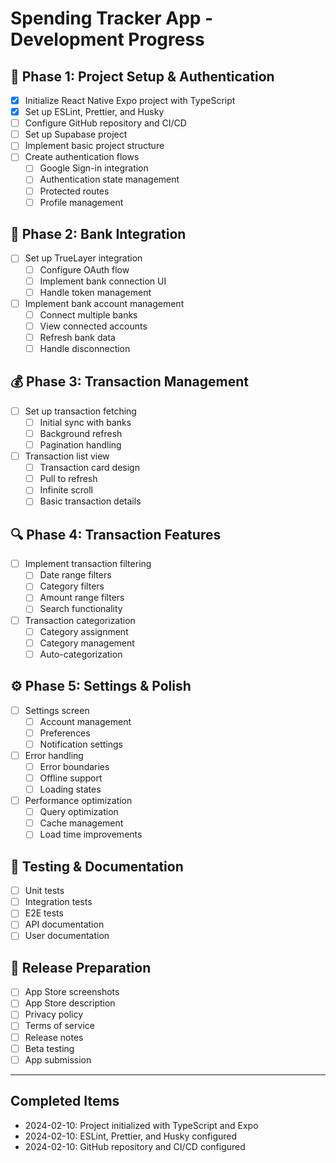 # Spending Tracker App - Development Progress

## 🚀 Phase 1: Project Setup & Authentication
- [x] Initialize React Native Expo project with TypeScript
- [x] Set up ESLint, Prettier, and Husky
- [ ] Configure GitHub repository and CI/CD
- [ ] Set up Supabase project
- [ ] Implement basic project structure
- [ ] Create authentication flows
  - [ ] Google Sign-in integration
  - [ ] Authentication state management
  - [ ] Protected routes
  - [ ] Profile management

## 🏦 Phase 2: Bank Integration
- [ ] Set up TrueLayer integration
  - [ ] Configure OAuth flow
  - [ ] Implement bank connection UI
  - [ ] Handle token management
- [ ] Implement bank account management
  - [ ] Connect multiple banks
  - [ ] View connected accounts
  - [ ] Refresh bank data
  - [ ] Handle disconnection

## 💰 Phase 3: Transaction Management
- [ ] Set up transaction fetching
  - [ ] Initial sync with banks
  - [ ] Background refresh
  - [ ] Pagination handling
- [ ] Transaction list view
  - [ ] Transaction card design
  - [ ] Pull to refresh
  - [ ] Infinite scroll
  - [ ] Basic transaction details

## 🔍 Phase 4: Transaction Features
- [ ] Implement transaction filtering
  - [ ] Date range filters
  - [ ] Category filters
  - [ ] Amount range filters
  - [ ] Search functionality
- [ ] Transaction categorization
  - [ ] Category assignment
  - [ ] Category management
  - [ ] Auto-categorization

## ⚙️ Phase 5: Settings & Polish
- [ ] Settings screen
  - [ ] Account management
  - [ ] Preferences
  - [ ] Notification settings
- [ ] Error handling
  - [ ] Error boundaries
  - [ ] Offline support
  - [ ] Loading states
- [ ] Performance optimization
  - [ ] Query optimization
  - [ ] Cache management
  - [ ] Load time improvements

## 🧪 Testing & Documentation
- [ ] Unit tests
- [ ] Integration tests
- [ ] E2E tests
- [ ] API documentation
- [ ] User documentation

## 📱 Release Preparation
- [ ] App Store screenshots
- [ ] App Store description
- [ ] Privacy policy
- [ ] Terms of service
- [ ] Release notes
- [ ] Beta testing
- [ ] App submission

---

## Completed Items
- 2024-02-10: Project initialized with TypeScript and Expo
- 2024-02-10: ESLint, Prettier, and Husky configured
- 2024-02-10: GitHub repository and CI/CD configured 